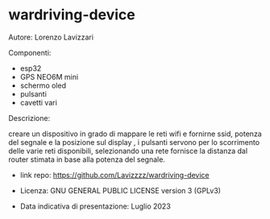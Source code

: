 # wardriving-device

Autore: Lorenzo Lavizzari

Componenti:
-  esp32
-  GPS NEO6M mini
-  schermo oled
-  pulsanti
-  cavetti vari

Descrizione: 

creare un dispositivo in grado di mappare le reti wifi e fornirne ssid, potenza del segnale e la posizione sul display , i pulsanti servono per lo scorrimento delle varie reti   disponibili, selezionando una rete fornisce la distanza dal router stimata in base alla potenza del segnale.

- link repo: https://github.com/Lavizzzz/wardriving-device

- Licenza: GNU GENERAL PUBLIC LICENSE version 3 (GPLv3)

- Data indicativa di presentazione: Luglio 2023
